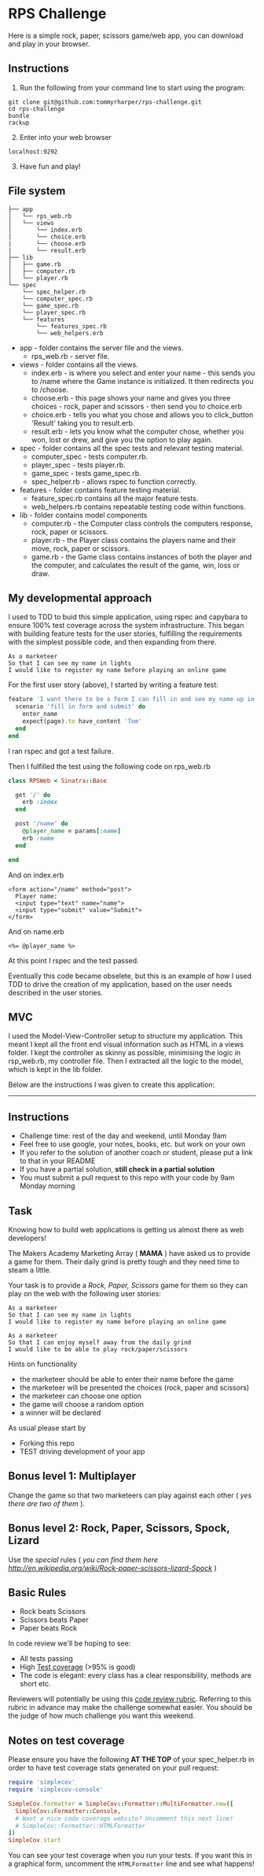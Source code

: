 # RPS Challenge

Here is a simple rock, paper, scissors game/web app, you can download and play in your browser. 

## Instructions

1. Run the following from your command line to start using the program:
```
git clone git@github.com:tommyrharper/rps-challenge.git
cd rps-challenge
bundle
rackup
```
2. Enter into your web browser
```
localhost:9292
```
3. Have fun and play!

## File system

```
├── app
│   └── rps_web.rb
│   └── views
│       └── index.erb
|       └── choice.erb
|       └── choose.erb
|       └── result.erb
├── lib
│   ├── game.rb
│   ├── computer.rb
│   └── player.rb
└── spec
    └── spec_helper.rb
    └── computer_spec.rb
    └── game_spec.rb
    └── player_spec.rb
    └── features
        └── features_spec.rb
        └── web_helpers.erb
```
  - app - folder contains the server file and the views.
    - rps_web.rb - server file.
  - views - folder contains all the views.
    - index.erb - is where you select and enter your name - this sends you to /name where the Game instance is initialized. It then redirects you to /choose.
    - choose.erb - this page shows your name and gives you three choices - rock, paper and scissors - then send you to choice.erb
    - choice.erb - tells you what you chose and allows you to click_button 'Result' taking you to result.erb.
    - result.erb - lets you know what the computer chose, whether you won, lost or drew, and give you the option to play again.
- spec - folder contains all the spec tests and relevant testing material.
    - computer_spec - tests computer.rb.
    - player_spec - tests player.rb.
    - game_spec - tests game_spec.rb.
    - spec_helper.rb - allows rspec to function correctly.
- features - folder contains feature testing material.
    - feature_spec.rb contains all the major feature tests.
    - web_helpers.rb contains repeatable testing code within functions.
- lib - folder contains model components
    - computer.rb - the Computer class controls the computers response, rock, paper or scissors.
    - player.rb - the Player class contains the players name and their move, rock, paper or scissors.
    - game.rb - the Game class contains instances of both the player and the computer, and calculates the result of the game, win, loss or draw.

## My developmental approach

I used to TDD to buid this simple application, using rspec and capybara to ensure 100% test coverage across the system infrastructure. This began with building feature tests for the user stories, fulfilling the requirements with the simplest possible code, and then expanding from there.


```
As a marketeer
So that I can see my name in lights
I would like to register my name before playing an online game
```
For the first user story (above), I started by writing a feature test:
```ruby
feature 'I want there to be a form I can fill in and see my name up in lights after' do
  scenario 'fill in form and submit' do
    enter_name
    expect(page).to have_content 'Tom'
  end
end
```
I ran rspec and got a test failure.

Then I fulfilled the test using the following code on rps_web.rb
```ruby
class RPSWeb < Sinatra::Base 

  get '/' do
    erb :index
  end

  post '/name' do
    @player_name = params[:name]
    erb :name
  end

end
```
And on index.erb
```
<form action="/name" method="post">
  Player name:
  <input type="text" name="name">
  <input type="submit" value="Submit">
</form>
```
And on name.erb
```
<%= @player_name %>
```
At this point I rspec and the test passed.

Eventually this code became obselete, but this is an example of how I used TDD to drive the creation of my application, based on the user needs described in the user stories.

## MVC

I used the Model-View-Controller setup to structure my application. This meant I kept all the front end visual information such as HTML in a views folder. I kept the controller as skinny as possible, minimising the logic in rsp_web.rb, my controller file. Then I extracted all the logic to the model, which is kept in the lib folder.

Below are the instructions I was given to create this application:

-----------------

Instructions
-------

* Challenge time: rest of the day and weekend, until Monday 9am
* Feel free to use google, your notes, books, etc. but work on your own
* If you refer to the solution of another coach or student, please put a link to that in your README
* If you have a partial solution, **still check in a partial solution**
* You must submit a pull request to this repo with your code by 9am Monday morning

Task
----

Knowing how to build web applications is getting us almost there as web developers!

The Makers Academy Marketing Array ( **MAMA** ) have asked us to provide a game for them. Their daily grind is pretty tough and they need time to steam a little.

Your task is to provide a _Rock, Paper, Scissors_ game for them so they can play on the web with the following user stories:

```
As a marketeer
So that I can see my name in lights
I would like to register my name before playing an online game

As a marketeer
So that I can enjoy myself away from the daily grind
I would like to be able to play rock/paper/scissors
```

Hints on functionality

- the marketeer should be able to enter their name before the game
- the marketeer will be presented the choices (rock, paper and scissors)
- the marketeer can choose one option
- the game will choose a random option
- a winner will be declared


As usual please start by

* Forking this repo
* TEST driving development of your app


## Bonus level 1: Multiplayer

Change the game so that two marketeers can play against each other ( _yes there are two of them_ ).

## Bonus level 2: Rock, Paper, Scissors, Spock, Lizard

Use the _special_ rules ( _you can find them here http://en.wikipedia.org/wiki/Rock-paper-scissors-lizard-Spock_ )

## Basic Rules

- Rock beats Scissors
- Scissors beats Paper
- Paper beats Rock

In code review we'll be hoping to see:

* All tests passing
* High [Test coverage](https://github.com/makersacademy/course/blob/master/pills/test_coverage.md) (>95% is good)
* The code is elegant: every class has a clear responsibility, methods are short etc.

Reviewers will potentially be using this [code review rubric](docs/review.md).  Referring to this rubric in advance may make the challenge somewhat easier.  You should be the judge of how much challenge you want this weekend.

Notes on test coverage
----------------------

Please ensure you have the following **AT THE TOP** of your spec_helper.rb in order to have test coverage stats generated
on your pull request:

```ruby
require 'simplecov'
require 'simplecov-console'

SimpleCov.formatter = SimpleCov::Formatter::MultiFormatter.new([
  SimpleCov::Formatter::Console,
  # Want a nice code coverage website? Uncomment this next line!
  # SimpleCov::Formatter::HTMLFormatter
])
SimpleCov.start
```

You can see your test coverage when you run your tests. If you want this in a graphical form, uncomment the `HTMLFormatter` line and see what happens!
